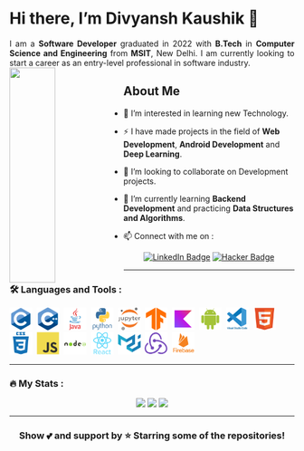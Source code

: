 <!---
divyansh-kaushik1/divyansh-kaushik1 is a ✨ special ✨ repository because its `README.md` (this file) appears on your GitHub profile.
You can click the Preview link to take a look at your changes.
--->
# Hi there, I’m Divyansh Kaushik 👋

<!-- <div align="center">
<img src="https://komarev.com/ghpvc/?username=divyansh-kaushik1&style=flat-square"/>
</div> -->

<div align="justify">
    I am a <b>Software Developer</b> graduated in 2022 with <b>B.Tech</b> in <b>Computer Science and Engineering</b>
    from <b>MSIT</b>, New Delhi. I am currently looking to start a career as an entry-level professional in software
    industry.
</div>

<img align="left" width="40%" height="380" src="https://media.giphy.com/media/YuKbGGIYMXemhnub3q/giphy.gif" />

## About Me

- 👀 I’m interested in learning new Technology.

- ⚡ I have made projects in the field of **Web Development**, **Android Development** and **Deep Learning**.

- 💞️ I’m looking to collaborate on Development projects.

- 🌱 I’m currently learning **Backend Development** and practicing **Data Structures and Algorithms**.

- 📫 Connect with me on :
<div align="center">
    <a href="https://www.linkedin.com/in/divyansh-kaushik1"><img
            src="https://img.shields.io/badge/LinkedIn-blue?style=for-the-badge&logo=linkedin&logoColor=white"
            alt="LinkedIn Badge" /></a>
    <a href="https://www.hackerrank.com/divyansh_kaushi1"><img
            src="https://img.shields.io/badge/Hackerrank-green?style=for-the-badge&logo=hackerrank&logoColor=white"
            alt="Hacker Badge" /></a>
</div>

---
### :hammer_and_wrench: Languages and Tools :
<div>
    <img src="https://github.com/devicons/devicon/blob/master/icons/c/c-original.svg" title="C" alt="C" width="40"
        height="40" />&nbsp;
    <img src="https://github.com/devicons/devicon/blob/master/icons/cplusplus/cplusplus-original.svg" title="C++"
        alt="C++" width="40" height="40" />&nbsp;
    <img src="https://github.com/devicons/devicon/blob/master/icons/java/java-original-wordmark.svg" title="Java"
        alt="Java" width="40" height="40" />&nbsp;
    <img src="https://github.com/devicons/devicon/blob/master/icons/python/python-original-wordmark.svg" title="Python"
        alt="Python" width="40" height="40" />&nbsp;
    <img src="https://github.com/devicons/devicon/blob/master/icons/jupyter/jupyter-original-wordmark.svg"
        title="Jupyter" alt="Jupyter" width="40" height="40" />&nbsp;
    <img src="https://github.com/devicons/devicon/blob/master/icons/tensorflow/tensorflow-original.svg"
        title="TensorFlow" alt="TensorFlow" width="40" height="40" />&nbsp;
    <img src="https://github.com/devicons/devicon/blob/master/icons/kotlin/kotlin-original.svg" title="Kotlin"
        alt="Kotlin" width="40" height="40" />&nbsp;
    <img src="https://github.com/devicons/devicon/blob/master/icons/android/android-original.svg" title="Android"
        alt="Android" width="40" height="40" />&nbsp;
    <img src="https://github.com/devicons/devicon/blob/master/icons/vscode/vscode-original-wordmark.svg" title="VsCode"
        alt="VsCode" width="40" height="40" />&nbsp;
    <img src="https://github.com/devicons/devicon/blob/master/icons/html5/html5-original.svg" title="HTML5" alt="HTML"
        width="40" height="40" />&nbsp;
    <img src="https://github.com/devicons/devicon/blob/master/icons/css3/css3-plain-wordmark.svg" title="CSS3" alt="CSS"
        width="40" height="40" />&nbsp;
    <img src="https://github.com/devicons/devicon/blob/master/icons/javascript/javascript-original.svg"
        title="JavaScript" alt="JavaScript" width="40" height="40" />&nbsp;
    <img src="https://github.com/devicons/devicon/blob/master/icons/nodejs/nodejs-original-wordmark.svg" title="NodeJS"
        alt="NodeJS" width="40" height="40" />&nbsp;
    <img src="https://github.com/devicons/devicon/blob/master/icons/react/react-original-wordmark.svg" title="React"
        alt="React" width="40" height="40" />&nbsp;
    <img src="https://github.com/devicons/devicon/blob/master/icons/materialui/materialui-original.svg"
        title="Material UI" alt="Material UI" width="40" height="40" />&nbsp;
    <img src="https://github.com/devicons/devicon/blob/master/icons/redux/redux-original.svg" title="Redux" alt="Redux "
        width="40" height="40" />&nbsp;
    <img src="https://github.com/devicons/devicon/blob/master/icons/firebase/firebase-plain-wordmark.svg"
        title="Firebase" alt="Firebase" width="40" height="40" />&nbsp;
    <!--   <img src="https://github.com/devicons/devicon/blob/master/icons/mysql/mysql-original-wordmark.svg" title="MySQL"  alt="MySQL" width="40" height="40"/>&nbsp; -->
    <!--   <img src="https://github.com/devicons/devicon/blob/master/icons/git/git-original-wordmark.svg" title="Git" **alt="Git" width="40" height="40"/> -->
</div>

---
### :fire: My Stats :
<div align="center">
    <img align="top" width="32%" src="https://github-readme-streak-stats.herokuapp.com/?user=divyansh-kaushik1"/>
    <img align="top" width="32%" src="https://github-readme-stats.vercel.app/api/top-langs/?username=divyansh-kaushik1&layout=compact"/>
    <img align="top" width="32%" src="https://github-readme-stats.vercel.app/api?username=divyansh-kaushik1&show_icons=true&theme=light&line_height=27"/>
</div>

---
<div align="center">

  ### Show 💕 and support by ⭐ Starring some of the repositories!
  
</div>
